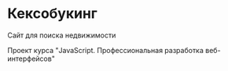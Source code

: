# Кексобукинг
Сайт для поиска недвижимости

Проект курса "JavaScript. Профессиональная разработка веб-интерфейсов"
